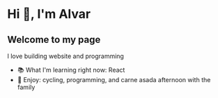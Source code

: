 # Hi :wave:, I'm Alvar

## Welcome to my page

I love building website and programming

- :books: What I'm learning right now: React
- :electric_plug: Enjoy: cycling, programming, and carne asada afternoon with the family